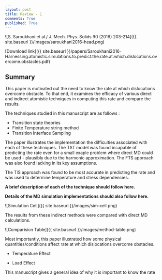 ```yaml
---
layout: post
title: Review - 1
comments: True
published: True
---
```


![S. Saroukhani et al./ J. Mech. Phys. Solids  90 (2016) 203-214]({{ site.baseurl }}/images/saroukhani2016-head.png)

[Download link]({{ site.baseurl }}/papers/Saroukhani2016-Harnessing.atomistic.simulations.to.predict.the.rate.at.which.dislocations.overcome.obstacles.pdf)

## Summary

This paper is motivated out the need to know the rate at which dislocations overcome obstacle. To that end, it examines the efficacy of various direct and indirect atomistic techniques in computing this rate and compare the results.

The techniques studied in this manuscript are as follows :
 - Transition state theories
 - Finite Temperature string method
 - Transition Interface Sampling

The paper illustrates the implementation the difficulties
associated with each of these techniques. The TST model was found
incapable of predicting the rate even for a small exaple problem where
direct MD could be used - plausibly due to the harmonic approximation. The FTS approach was also found lacking in its
key assumptions.

The TIS approach was found to be most accurate in predicting the rate and was
used to determine temperature and stress dependencies.

**A brief description of each of the technique should follow here.**

**Details of the MD simulation implementations should also follow here.**

![Simulation Cell]({{ site.baseurl }}/images/sim-cell.png)

The results from these indirect methods were compared with direct MD
calculations.

![Comparision Table]({{ site.baseurl }}/images/method-table.png)


Most importantly, this paper illustrated how some physical quantities/conditions
affect rate at which dislocations overcome obstacles.

* Temperature Effect

* Load Effect


This manuscript gives a general idea of why it is important to know the rate
